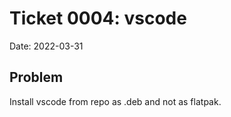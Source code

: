 # Ticket 0004: vscode

Date: 2022-03-31

## Problem

Install vscode from repo as .deb and not as flatpak.
